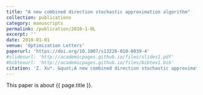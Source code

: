 ```yaml
---
title: "A new combined direction stochastic approximation algorithm"
collection: publications
category: manuscripts
permalink: /publication/2010-1-OL
excerpt: ''
date: 2010-01-01
venue: 'Optimization Letters'
paperurl: 'https://doi.org/10.1007/s13226-010-0039-4'
#slidesurl: 'http://academicpages.github.io/files/slides1.pdf'
#bibtexurl: 'http://academicpages.github.io/files/bibtex1.bib'
citation: 'Z. Xu*. &quot;A new combined direction stochastic approximation algorithm.&quot; <i>Optimization Letters</i>. 4(1):117-129, 2010. https://doi.org/10.1007/s13226-010-0039-4.'
---
```


This paper is about {{ page.title }}.
